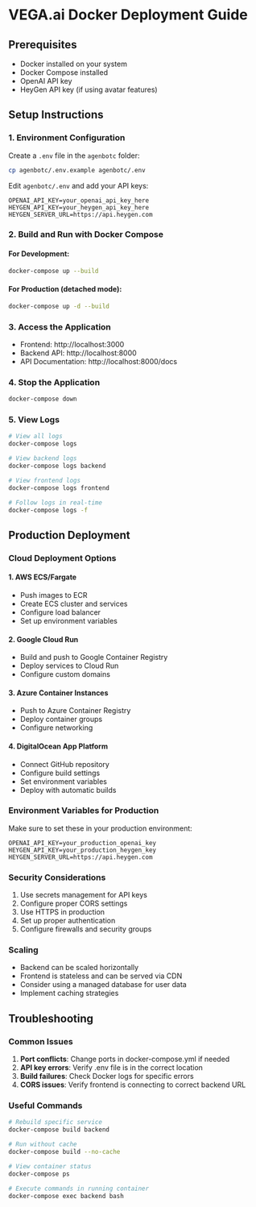# VEGA.ai Docker Deployment Guide

## Prerequisites
- Docker installed on your system
- Docker Compose installed
- OpenAI API key
- HeyGen API key (if using avatar features)

## Setup Instructions

### 1. Environment Configuration
Create a `.env` file in the `agenbotc` folder:
```bash
cp agenbotc/.env.example agenbotc/.env
```

Edit `agenbotc/.env` and add your API keys:
```
OPENAI_API_KEY=your_openai_api_key_here
HEYGEN_API_KEY=your_heygen_api_key_here
HEYGEN_SERVER_URL=https://api.heygen.com
```

### 2. Build and Run with Docker Compose

#### For Development:
```bash
docker-compose up --build
```

#### For Production (detached mode):
```bash
docker-compose up -d --build
```

### 3. Access the Application
- Frontend: http://localhost:3000
- Backend API: http://localhost:8000
- API Documentation: http://localhost:8000/docs

### 4. Stop the Application
```bash
docker-compose down
```

### 5. View Logs
```bash
# View all logs
docker-compose logs

# View backend logs
docker-compose logs backend

# View frontend logs
docker-compose logs frontend

# Follow logs in real-time
docker-compose logs -f
```

## Production Deployment

### Cloud Deployment Options

#### 1. AWS ECS/Fargate
- Push images to ECR
- Create ECS cluster and services
- Configure load balancer
- Set up environment variables

#### 2. Google Cloud Run
- Build and push to Google Container Registry
- Deploy services to Cloud Run
- Configure custom domains

#### 3. Azure Container Instances
- Push to Azure Container Registry
- Deploy container groups
- Configure networking

#### 4. DigitalOcean App Platform
- Connect GitHub repository
- Configure build settings
- Set environment variables
- Deploy with automatic builds

### Environment Variables for Production
Make sure to set these in your production environment:
```
OPENAI_API_KEY=your_production_openai_key
HEYGEN_API_KEY=your_production_heygen_key
HEYGEN_SERVER_URL=https://api.heygen.com
```

### Security Considerations
1. Use secrets management for API keys
2. Configure proper CORS settings
3. Use HTTPS in production
4. Set up proper authentication
5. Configure firewalls and security groups

### Scaling
- Backend can be scaled horizontally
- Frontend is stateless and can be served via CDN
- Consider using a managed database for user data
- Implement caching strategies

## Troubleshooting

### Common Issues
1. **Port conflicts**: Change ports in docker-compose.yml if needed
2. **API key errors**: Verify .env file is in the correct location
3. **Build failures**: Check Docker logs for specific errors
4. **CORS issues**: Verify frontend is connecting to correct backend URL

### Useful Commands
```bash
# Rebuild specific service
docker-compose build backend

# Run without cache
docker-compose build --no-cache

# View container status
docker-compose ps

# Execute commands in running container
docker-compose exec backend bash
```
